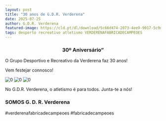 ```yaml
---
layout: post
title: "30 anos de G.D.R. Verderena"
date: 2025-07-25
author: G.D.R. Verderena
featured-image: https://cld.pt/dl/download/5c66d474-2073-4ee9-9017-5c9d7effd878/Cartaz%20sobre%20pe%C3%A7as%20selecionadas%20divertido%20em%20azul%20e%20rosa.png?download=true
tags: desporto recreativo atletismo VERDERENAFABRICADECAMPEOES 
---
```


<CENTER><H3>30º Aniversário”</H3></CENTER>

O Grupo Desportivo e Recreativo da Verderena faz 30 anos!

Vem festejar connosco!

![0](https://cld.pt/dl/download/2bfdb4ae-3636-49fc-ae8d-32964b5ad88a/Cartaz%20sobre%20pe%C3%A7as%20selecionadas%20divertido%20em%20azul%20e%20rosa-7.png)
![0](https://cld.pt/dl/download/f8e5f03f-0d01-4af7-9392-e27385511b99/Cartaz%20sobre%20pe%C3%A7as%20selecionadas%20divertido%20em%20azul%20e%20rosa-1.png)
![0](https://cld.pt/dl/download/c65b3cac-2639-45c4-a172-7e0121add18c/Cartaz%20sobre%20pe%C3%A7as%20selecionadas%20divertido%20em%20azul%20e%20rosa-9.png)


No G.D.R. Verderena, o atletismo é para todos. Junta-te a nós!
<H3>SOMOS G. D. R. Verderena</H3>
#verderenafabricadecampeoes #fabricadecampeoes 
